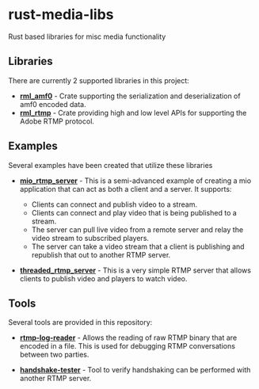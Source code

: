 # rust-media-libs
Rust based libraries for misc media functionality

## Libraries
There are currently 2 supported libraries in this project:

* **[rml_amf0](amf0)** - Crate supporting the serialization and deserialization of amf0 encoded data.
* **[rml_rtmp](rtmp)** - Crate providing high and low level APIs for supporting the Adobe RTMP protocol.

## Examples
Several examples have been created that utilize these libraries

* **[mio_rtmp_server](examples/mio_rtmp_server)** - This is a semi-advanced example of creating a mio application that
can act as both a client and a server.  It supports:
    * Clients can connect and publish video to a stream.
    * Clients can connect and play video that is being published to a stream.
    * The server can pull live video from a remote server and relay the video stream to subscribed players.
    * The server can take a video stream that a client is publishing and republish that out to another RTMP server.

* **[threaded_rtmp_server](examples/threaded_rtmp_server)** - This is a very simple RTMP server that allows clients
to publish video and players to watch video.

## Tools
Several tools are provided in this repository:

* **[rtmp-log-reader](tools/rtmp-log-reader)** - Allows the reading of raw RTMP binary that are encoded in a file.  This
is used for debugging RTMP conversations between two parties.

* **[handshake-tester](tools/handshake-tester)** - Tool to verify handshaking can be performed with another RTMP server.

